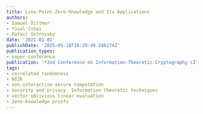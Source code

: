 ```yaml
---
title: Line-Point Zero Knowledge and Its Applications
authors:
- Samuel Dittmer
- Yuval Ishai
- Rafail Ostrovsky
date: '2021-01-01'
publishDate: '2025-05-18T16:29:49.246274Z'
publication_types:
- paper-conference
publication: '*2nd Conference on Information-Theoretic Cryptography (ITC 2021)*'
tags:
- correlated randomness
- NIZK
- non-interactive secure computation
- Security and privacy  Information-theoretic techniques
- vector oblivious linear evaluation
- Zero-knowledge proofs
---
```


